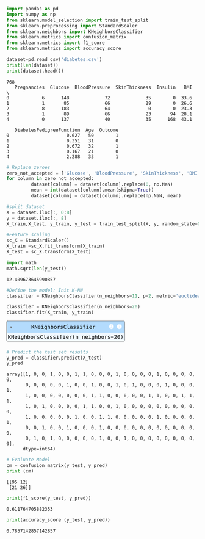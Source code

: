```python
import pandas as pd
import numpy as np
from sklearn.model_selection import train_test_split
from sklearn.preprocessing import StandardScaler
from sklearn.neighbors import KNeighborsClassifier
from sklearn.metrics import confusion_matrix
from sklearn.metrics import f1_score
from sklearn.metrics import accuracy_score
```


```python
dataset=pd.read_csv('diabetes.csv')
print(len(dataset))
print(dataset.head())
```

    768
       Pregnancies  Glucose  BloodPressure  SkinThickness  Insulin   BMI  \
    0            6      148             72             35        0  33.6   
    1            1       85             66             29        0  26.6   
    2            8      183             64              0        0  23.3   
    3            1       89             66             23       94  28.1   
    4            0      137             40             35      168  43.1   
    
       DiabetesPedigreeFunction  Age  Outcome  
    0                     0.627   50        1  
    1                     0.351   31        0  
    2                     0.672   32        1  
    3                     0.167   21        0  
    4                     2.288   33        1  
    


```python
# Replace zeroes
zero_not_accepted = ['Glucose', 'BloodPressure', 'SkinThickness', 'BMI', 'Insulin']
for column in zero_not_accepted:
         dataset[column] = dataset[column].replace(0, np.NaN)
         mean = int(dataset[column].mean(skipna=True))
         dataset[column] = dataset[column].replace(np.NaN, mean)
```


```python
#split dataset
X = dataset.iloc[:, 0:8]
y = dataset.iloc[:, 8]
X_train,X_test, y_train, y_test = train_test_split(X, y, random_state=0, test_size=0.2)
```


```python
#Feature scaling
sc_X = StandardScaler()
X_train =sc_X.fit_transform(X_train)
X_test = sc_X.transform(X_test)
```


```python
import math
math.sqrt(len(y_test))
```




    12.409673645990857




```python
#Define the model: Init K-NN
classifier = KNeighborsClassifier(n_neighbors=11, p=2, metric='euclidean')
```


```python
classifier = KNeighborsClassifier(n_neighbors=20) 
classifier.fit(X_train, y_train)
```




<style>#sk-container-id-3 {
  /* Definition of color scheme common for light and dark mode */
  --sklearn-color-text: black;
  --sklearn-color-line: gray;
  /* Definition of color scheme for unfitted estimators */
  --sklearn-color-unfitted-level-0: #fff5e6;
  --sklearn-color-unfitted-level-1: #f6e4d2;
  --sklearn-color-unfitted-level-2: #ffe0b3;
  --sklearn-color-unfitted-level-3: chocolate;
  /* Definition of color scheme for fitted estimators */
  --sklearn-color-fitted-level-0: #f0f8ff;
  --sklearn-color-fitted-level-1: #d4ebff;
  --sklearn-color-fitted-level-2: #b3dbfd;
  --sklearn-color-fitted-level-3: cornflowerblue;

  /* Specific color for light theme */
  --sklearn-color-text-on-default-background: var(--sg-text-color, var(--theme-code-foreground, var(--jp-content-font-color1, black)));
  --sklearn-color-background: var(--sg-background-color, var(--theme-background, var(--jp-layout-color0, white)));
  --sklearn-color-border-box: var(--sg-text-color, var(--theme-code-foreground, var(--jp-content-font-color1, black)));
  --sklearn-color-icon: #696969;

  @media (prefers-color-scheme: dark) {
    /* Redefinition of color scheme for dark theme */
    --sklearn-color-text-on-default-background: var(--sg-text-color, var(--theme-code-foreground, var(--jp-content-font-color1, white)));
    --sklearn-color-background: var(--sg-background-color, var(--theme-background, var(--jp-layout-color0, #111)));
    --sklearn-color-border-box: var(--sg-text-color, var(--theme-code-foreground, var(--jp-content-font-color1, white)));
    --sklearn-color-icon: #878787;
  }
}

#sk-container-id-3 {
  color: var(--sklearn-color-text);
}

#sk-container-id-3 pre {
  padding: 0;
}

#sk-container-id-3 input.sk-hidden--visually {
  border: 0;
  clip: rect(1px 1px 1px 1px);
  clip: rect(1px, 1px, 1px, 1px);
  height: 1px;
  margin: -1px;
  overflow: hidden;
  padding: 0;
  position: absolute;
  width: 1px;
}

#sk-container-id-3 div.sk-dashed-wrapped {
  border: 1px dashed var(--sklearn-color-line);
  margin: 0 0.4em 0.5em 0.4em;
  box-sizing: border-box;
  padding-bottom: 0.4em;
  background-color: var(--sklearn-color-background);
}

#sk-container-id-3 div.sk-container {
  /* jupyter's `normalize.less` sets `[hidden] { display: none; }`
     but bootstrap.min.css set `[hidden] { display: none !important; }`
     so we also need the `!important` here to be able to override the
     default hidden behavior on the sphinx rendered scikit-learn.org.
     See: https://github.com/scikit-learn/scikit-learn/issues/21755 */
  display: inline-block !important;
  position: relative;
}

#sk-container-id-3 div.sk-text-repr-fallback {
  display: none;
}

div.sk-parallel-item,
div.sk-serial,
div.sk-item {
  /* draw centered vertical line to link estimators */
  background-image: linear-gradient(var(--sklearn-color-text-on-default-background), var(--sklearn-color-text-on-default-background));
  background-size: 2px 100%;
  background-repeat: no-repeat;
  background-position: center center;
}

/* Parallel-specific style estimator block */

#sk-container-id-3 div.sk-parallel-item::after {
  content: "";
  width: 100%;
  border-bottom: 2px solid var(--sklearn-color-text-on-default-background);
  flex-grow: 1;
}

#sk-container-id-3 div.sk-parallel {
  display: flex;
  align-items: stretch;
  justify-content: center;
  background-color: var(--sklearn-color-background);
  position: relative;
}

#sk-container-id-3 div.sk-parallel-item {
  display: flex;
  flex-direction: column;
}

#sk-container-id-3 div.sk-parallel-item:first-child::after {
  align-self: flex-end;
  width: 50%;
}

#sk-container-id-3 div.sk-parallel-item:last-child::after {
  align-self: flex-start;
  width: 50%;
}

#sk-container-id-3 div.sk-parallel-item:only-child::after {
  width: 0;
}

/* Serial-specific style estimator block */

#sk-container-id-3 div.sk-serial {
  display: flex;
  flex-direction: column;
  align-items: center;
  background-color: var(--sklearn-color-background);
  padding-right: 1em;
  padding-left: 1em;
}


/* Toggleable style: style used for estimator/Pipeline/ColumnTransformer box that is
clickable and can be expanded/collapsed.
- Pipeline and ColumnTransformer use this feature and define the default style
- Estimators will overwrite some part of the style using the `sk-estimator` class
*/

/* Pipeline and ColumnTransformer style (default) */

#sk-container-id-3 div.sk-toggleable {
  /* Default theme specific background. It is overwritten whether we have a
  specific estimator or a Pipeline/ColumnTransformer */
  background-color: var(--sklearn-color-background);
}

/* Toggleable label */
#sk-container-id-3 label.sk-toggleable__label {
  cursor: pointer;
  display: block;
  width: 100%;
  margin-bottom: 0;
  padding: 0.5em;
  box-sizing: border-box;
  text-align: center;
}

#sk-container-id-3 label.sk-toggleable__label-arrow:before {
  /* Arrow on the left of the label */
  content: "▸";
  float: left;
  margin-right: 0.25em;
  color: var(--sklearn-color-icon);
}

#sk-container-id-3 label.sk-toggleable__label-arrow:hover:before {
  color: var(--sklearn-color-text);
}

/* Toggleable content - dropdown */

#sk-container-id-3 div.sk-toggleable__content {
  max-height: 0;
  max-width: 0;
  overflow: hidden;
  text-align: left;
  /* unfitted */
  background-color: var(--sklearn-color-unfitted-level-0);
}

#sk-container-id-3 div.sk-toggleable__content.fitted {
  /* fitted */
  background-color: var(--sklearn-color-fitted-level-0);
}

#sk-container-id-3 div.sk-toggleable__content pre {
  margin: 0.2em;
  border-radius: 0.25em;
  color: var(--sklearn-color-text);
  /* unfitted */
  background-color: var(--sklearn-color-unfitted-level-0);
}

#sk-container-id-3 div.sk-toggleable__content.fitted pre {
  /* unfitted */
  background-color: var(--sklearn-color-fitted-level-0);
}

#sk-container-id-3 input.sk-toggleable__control:checked~div.sk-toggleable__content {
  /* Expand drop-down */
  max-height: 200px;
  max-width: 100%;
  overflow: auto;
}

#sk-container-id-3 input.sk-toggleable__control:checked~label.sk-toggleable__label-arrow:before {
  content: "▾";
}

/* Pipeline/ColumnTransformer-specific style */

#sk-container-id-3 div.sk-label input.sk-toggleable__control:checked~label.sk-toggleable__label {
  color: var(--sklearn-color-text);
  background-color: var(--sklearn-color-unfitted-level-2);
}

#sk-container-id-3 div.sk-label.fitted input.sk-toggleable__control:checked~label.sk-toggleable__label {
  background-color: var(--sklearn-color-fitted-level-2);
}

/* Estimator-specific style */

/* Colorize estimator box */
#sk-container-id-3 div.sk-estimator input.sk-toggleable__control:checked~label.sk-toggleable__label {
  /* unfitted */
  background-color: var(--sklearn-color-unfitted-level-2);
}

#sk-container-id-3 div.sk-estimator.fitted input.sk-toggleable__control:checked~label.sk-toggleable__label {
  /* fitted */
  background-color: var(--sklearn-color-fitted-level-2);
}

#sk-container-id-3 div.sk-label label.sk-toggleable__label,
#sk-container-id-3 div.sk-label label {
  /* The background is the default theme color */
  color: var(--sklearn-color-text-on-default-background);
}

/* On hover, darken the color of the background */
#sk-container-id-3 div.sk-label:hover label.sk-toggleable__label {
  color: var(--sklearn-color-text);
  background-color: var(--sklearn-color-unfitted-level-2);
}

/* Label box, darken color on hover, fitted */
#sk-container-id-3 div.sk-label.fitted:hover label.sk-toggleable__label.fitted {
  color: var(--sklearn-color-text);
  background-color: var(--sklearn-color-fitted-level-2);
}

/* Estimator label */

#sk-container-id-3 div.sk-label label {
  font-family: monospace;
  font-weight: bold;
  display: inline-block;
  line-height: 1.2em;
}

#sk-container-id-3 div.sk-label-container {
  text-align: center;
}

/* Estimator-specific */
#sk-container-id-3 div.sk-estimator {
  font-family: monospace;
  border: 1px dotted var(--sklearn-color-border-box);
  border-radius: 0.25em;
  box-sizing: border-box;
  margin-bottom: 0.5em;
  /* unfitted */
  background-color: var(--sklearn-color-unfitted-level-0);
}

#sk-container-id-3 div.sk-estimator.fitted {
  /* fitted */
  background-color: var(--sklearn-color-fitted-level-0);
}

/* on hover */
#sk-container-id-3 div.sk-estimator:hover {
  /* unfitted */
  background-color: var(--sklearn-color-unfitted-level-2);
}

#sk-container-id-3 div.sk-estimator.fitted:hover {
  /* fitted */
  background-color: var(--sklearn-color-fitted-level-2);
}

/* Specification for estimator info (e.g. "i" and "?") */

/* Common style for "i" and "?" */

.sk-estimator-doc-link,
a:link.sk-estimator-doc-link,
a:visited.sk-estimator-doc-link {
  float: right;
  font-size: smaller;
  line-height: 1em;
  font-family: monospace;
  background-color: var(--sklearn-color-background);
  border-radius: 1em;
  height: 1em;
  width: 1em;
  text-decoration: none !important;
  margin-left: 1ex;
  /* unfitted */
  border: var(--sklearn-color-unfitted-level-1) 1pt solid;
  color: var(--sklearn-color-unfitted-level-1);
}

.sk-estimator-doc-link.fitted,
a:link.sk-estimator-doc-link.fitted,
a:visited.sk-estimator-doc-link.fitted {
  /* fitted */
  border: var(--sklearn-color-fitted-level-1) 1pt solid;
  color: var(--sklearn-color-fitted-level-1);
}

/* On hover */
div.sk-estimator:hover .sk-estimator-doc-link:hover,
.sk-estimator-doc-link:hover,
div.sk-label-container:hover .sk-estimator-doc-link:hover,
.sk-estimator-doc-link:hover {
  /* unfitted */
  background-color: var(--sklearn-color-unfitted-level-3);
  color: var(--sklearn-color-background);
  text-decoration: none;
}

div.sk-estimator.fitted:hover .sk-estimator-doc-link.fitted:hover,
.sk-estimator-doc-link.fitted:hover,
div.sk-label-container:hover .sk-estimator-doc-link.fitted:hover,
.sk-estimator-doc-link.fitted:hover {
  /* fitted */
  background-color: var(--sklearn-color-fitted-level-3);
  color: var(--sklearn-color-background);
  text-decoration: none;
}

/* Span, style for the box shown on hovering the info icon */
.sk-estimator-doc-link span {
  display: none;
  z-index: 9999;
  position: relative;
  font-weight: normal;
  right: .2ex;
  padding: .5ex;
  margin: .5ex;
  width: min-content;
  min-width: 20ex;
  max-width: 50ex;
  color: var(--sklearn-color-text);
  box-shadow: 2pt 2pt 4pt #999;
  /* unfitted */
  background: var(--sklearn-color-unfitted-level-0);
  border: .5pt solid var(--sklearn-color-unfitted-level-3);
}

.sk-estimator-doc-link.fitted span {
  /* fitted */
  background: var(--sklearn-color-fitted-level-0);
  border: var(--sklearn-color-fitted-level-3);
}

.sk-estimator-doc-link:hover span {
  display: block;
}

/* "?"-specific style due to the `<a>` HTML tag */

#sk-container-id-3 a.estimator_doc_link {
  float: right;
  font-size: 1rem;
  line-height: 1em;
  font-family: monospace;
  background-color: var(--sklearn-color-background);
  border-radius: 1rem;
  height: 1rem;
  width: 1rem;
  text-decoration: none;
  /* unfitted */
  color: var(--sklearn-color-unfitted-level-1);
  border: var(--sklearn-color-unfitted-level-1) 1pt solid;
}

#sk-container-id-3 a.estimator_doc_link.fitted {
  /* fitted */
  border: var(--sklearn-color-fitted-level-1) 1pt solid;
  color: var(--sklearn-color-fitted-level-1);
}

/* On hover */
#sk-container-id-3 a.estimator_doc_link:hover {
  /* unfitted */
  background-color: var(--sklearn-color-unfitted-level-3);
  color: var(--sklearn-color-background);
  text-decoration: none;
}

#sk-container-id-3 a.estimator_doc_link.fitted:hover {
  /* fitted */
  background-color: var(--sklearn-color-fitted-level-3);
}
</style><div id="sk-container-id-3" class="sk-top-container"><div class="sk-text-repr-fallback"><pre>KNeighborsClassifier(n_neighbors=20)</pre><b>In a Jupyter environment, please rerun this cell to show the HTML representation or trust the notebook. <br />On GitHub, the HTML representation is unable to render, please try loading this page with nbviewer.org.</b></div><div class="sk-container" hidden><div class="sk-item"><div class="sk-estimator fitted sk-toggleable"><input class="sk-toggleable__control sk-hidden--visually" id="sk-estimator-id-3" type="checkbox" checked><label for="sk-estimator-id-3" class="sk-toggleable__label fitted sk-toggleable__label-arrow fitted">&nbsp;&nbsp;KNeighborsClassifier<a class="sk-estimator-doc-link fitted" rel="noreferrer" target="_blank" href="https://scikit-learn.org/1.5/modules/generated/sklearn.neighbors.KNeighborsClassifier.html">?<span>Documentation for KNeighborsClassifier</span></a><span class="sk-estimator-doc-link fitted">i<span>Fitted</span></span></label><div class="sk-toggleable__content fitted"><pre>KNeighborsClassifier(n_neighbors=20)</pre></div> </div></div></div></div>




```python
# Predict the test set results
y_pred = classifier.predict(X_test)
y_pred
```




    array([1, 0, 0, 1, 0, 0, 1, 1, 0, 0, 0, 1, 0, 0, 0, 0, 1, 0, 0, 0, 0, 0,
           0, 0, 0, 0, 0, 1, 0, 0, 1, 0, 0, 1, 0, 1, 0, 0, 0, 1, 0, 0, 0, 1,
           1, 0, 0, 0, 0, 0, 0, 0, 1, 1, 0, 0, 0, 0, 0, 1, 1, 0, 0, 1, 1, 1,
           1, 0, 1, 0, 0, 0, 0, 1, 1, 0, 0, 1, 0, 0, 0, 0, 0, 0, 0, 0, 0, 0,
           1, 0, 0, 0, 0, 0, 1, 0, 0, 1, 1, 0, 0, 0, 0, 0, 1, 0, 0, 0, 0, 1,
           0, 0, 1, 0, 0, 1, 0, 0, 0, 1, 0, 0, 0, 0, 0, 0, 0, 0, 0, 0, 0, 0,
           0, 1, 0, 1, 0, 0, 0, 0, 0, 1, 0, 0, 1, 0, 0, 0, 0, 0, 0, 0, 0, 0],
          dtype=int64)




```python
# Evaluate Model
cm = confusion_matrix(y_test, y_pred)
print (cm)
```

    [[95 12]
     [21 26]]
    


```python
print(f1_score(y_test, y_pred))
```

    0.611764705882353
    


```python
print(accuracy_score (y_test, y_pred))
```

    0.7857142857142857
    


```python

```
